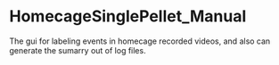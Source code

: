 # HomecageSinglePellet_Manual
The gui for labeling events in homecage recorded videos, and also can generate the sumarry out of log files.
